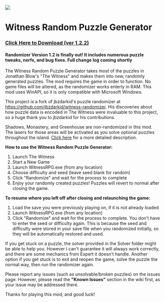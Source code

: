 ![](https://github.com/sigma144/witness-randomizer/blob/master/example.png)

# Witness Random Puzzle Generator

### [Click Here to Download (ver 1.2.2)](https://github.com/sigma144/witness-randomizer/releases/download/1.2.2/WitnessRPG1.2.2.zip)

#### Randomizer Version 1.2 is finally out! It includes numerous puzzle tweaks, nerfs, and bug fixes. Full change log coming shortly

The Witness Random Puzzle Generator takes most of the puzzles in Jonathan Blow's "The Witness" and makes them into new, randomly generated puzzles. The mod requires the game in order to function. No game files will be altered, as the randomizer works enterly in RAM. This mod uses WinAPI, so it is only compatible with Microsoft Windows.

This project is a fork of jbzdarkid's puzzle randomizer at https://github.com/jbzdarkid/witness-randomizer. His discoveries about how puzzle data is encoded in The Witness were invaluable to this project, so a huge thank you to jbzdarkid for his contributions.

Shadows, Monastery, and Greenhouse are non-randomized in this mod. The lasers for those areas will be activated as you solve optional puzzles throughout the island. [Click here](https://github.com/sigma144/witness-randomizer/wiki/Activation-Triggers) for a more detailed description.

**How to use the Witness Random Puzzle Generator:**

1. Launch The Witness
2. Start a New Game
3. Launch WitnessRPG.exe (from any location)
4. Choose difficulty and seed (leave seed blank for random)
5. Click "Randomize" and wait for the process to complete
6. Enjoy your randomly created puzzles! Puzzles will revert to normal after closing the game.

**To resume where you left off after closing and relaunching the game:**

1. Load the save you were previously playing on, if it is not already loaded
2. Launch WitnessRPG.exe (from any location)
3. Click "Randomize" and wait for the process to complete. You don't have to enter the seed or difficulty again. This is because the seed and difficulty were stored in your save file when you randomized initially, so they will be automatically restored and used.


If you get stuck on a puzzle, the solver provided in the Solver folder might be able to help you. However I can't guarantee it will always work correctly, and there are some mechanics from Expert it doesn't handle. Another option if you get stuck is to exit and reopen the game, solve the puzzle the normal way, then run the randomizer again.

Please report any issues (such as unsolvable/broken puzzles) on the issues page. However, please read the **"Known Issues"** section in the wiki first, as your issue may be addressed there.

Thanks for playing this mod, and good luck!
